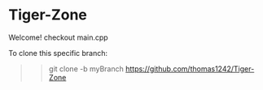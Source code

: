 # Tiger-Zone

Welcome!
checkout main.cpp

To clone this specific branch:

>> git clone -b myBranch https://github.com/thomas1242/Tiger-Zone 
